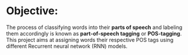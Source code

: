 # Objective:

The process of classifying words into their __parts of speech__ and labeling them accordingly is known as **part-of-speech tagging** or **POS-tagging**. This project aims at assigning words their respective POS tags using different Recurrent neural network (RNN) models.
